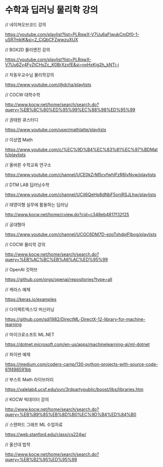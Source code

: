 # 수학과 딥러닝 물리학 강의

// 네이쳐오브코드 강의

https://youtube.com/playlist?list=PLRqwX-V7Uu6aFlwukCmDf0-1-uSR7mklK&si=2_CiQbCFZwwzuXUX

// BOX2D 물리엔진 강의

https://youtube.com/playlist?list=PLRqwX-V7Uu6Zy4FyZtCHsZc_K0BrXzxfE&si=nxHxKig2h_kNTj-j

// 차동우교수님 물리학강의

https://www.youtube.com/@dcha/playlists

// COCW 대학수학

http://www.kocw.net/home/search/search.do?query=%EB%8C%80%ED%95%99%EC%88%98%ED%95%99

// 권태원 큐스터디

https://www.youtube.com/user/mathlatte/playlists

// 이상엽 Math

https://www.youtube.com/c/%EC%9D%B4%EC%83%81%EC%97%BDMath/playlists

// 올바른 수학교육 연구소

https://www.youtube.com/channel/UCE0kZrM5cvfwhIFzR6lvNvw/playlists

// DTM LAB 딥러닝수학

https://www.youtube.com/channel/UCiI6QeHp8dNbF5oniRSJLhw/playlists

// 태영이형 실무에 활용하는 딥러닝

http://www.kocw.net/home/cview.do?cid=c348eb4817f32f25

// 공대형아

https://www.youtube.com/channel/UCGC6DM7D-ezpTxhdplFlbog/playlists

// COCW 물리학 강의

http://www.kocw.net/home/search/search.do?query=%EB%AC%BC%EB%A6%AC%ED%95%99

// OpenAI 깃허브

https://github.com/orgs/openai/repositories?type=all

// 케라스 예제

https://keras.io/examples

// 다이렉트엑스12 머신러닝

https://github.com/sdi1982/DirectML-DirectX-12-library-for-machine-learning

// 마이크로소프트 ML.NET

https://dotnet.microsoft.com/en-us/apps/machinelearning-ai/ml-dotnet

// 파이썬 예제

https://medium.com/coders-camp/130-python-projects-with-source-code-61f498591bb

// 부스트 Math 라이브러리

https://valelab4.ucsf.edu/svn/3rdpartypublic/boost/libs/libraries.htm

// KOCW 빅데이터 강의

http://www.kocw.net/home/search/search.do?query=%EB%B9%85%EB%8D%B0%EC%9D%B4%ED%84%B0

// 스탠퍼드 그래프 ML 수업자료

https://web.stanford.edu/class/cs224w/

// 울산대 법학

http://www.kocw.net/home/search/search.do?query=%EB%B2%95%ED%95%99

